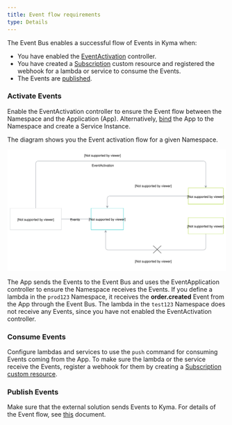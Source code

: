 ```yaml
---
title: Event flow requirements
type: Details
---
```


The Event Bus enables a successful flow of Events in Kyma when:

- You have enabled the [EventActivation](/components/event-bus#details-basic-concepts) controller.
- You have created a [Subscription](/components/event-bus#custom-resource-subscription) custom resource and registered the webhook for a lambda or service to consume the Events.
- The Events are [published](#details-event-flow-requirements-event-publishing).


### Activate Events

Enable the EventActivation controller to ensure the Event flow between the Namespace and the Application (App). 
Alternatively, [bind](/components/application-connector#tutorials-bind-an-application-to-a-namespace) the App to the Namespace and create a Service Instance.

The diagram shows you the Event activation flow for a given Namespace.

![EventActivation.png](./assets/event-activation.svg)

The App sends the Events to the Event Bus and uses the EventApplication controller to ensure the Namespace receives the Events.  If you define a lambda in the `prod123` Namespace, it receives the **order.created** Event from the App through the Event Bus. The lambda in the `test123` Namespace does not receive any Events, since you have not enabled the EventActivation controller.


### Consume Events

Configure lambdas and services to use the `push` command for consuming Events coming from the App. To make sure the lambda or the service receive the Events, register a webhook for them by creating a [Subscription custom resource](/components/event-bus#custom-resource-subscription). 

### Publish Events

Make sure that the external solution sends Events to Kyma. For details of the Event flow, see [this](/components/event-bus#architecture-architecture) document.
